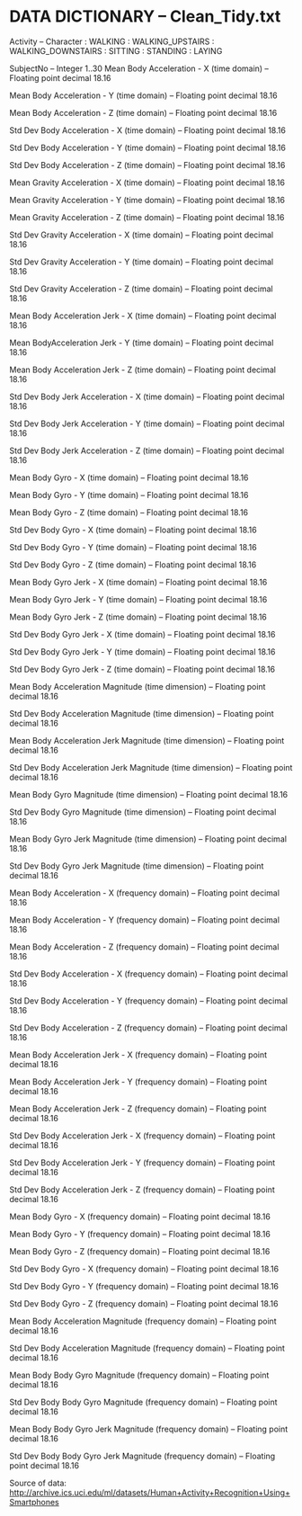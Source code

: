 DATA DICTIONARY – Clean_Tidy.txt
================================
Activity – Character
: WALKING
: WALKING_UPSTAIRS
: WALKING_DOWNSTAIRS
: SITTING
: STANDING
: LAYING

SubjectNo – Integer 1..30
Mean Body Acceleration - X (time domain) – Floating point decimal 18.16
 
Mean Body Acceleration - Y (time domain) – Floating point decimal 18.16  

Mean Body Acceleration - Z (time domain) – Floating point decimal 18.16  

Std Dev Body Acceleration - X (time domain) – Floating point decimal 18.16  

Std Dev Body Acceleration - Y (time domain) – Floating point decimal 18.16
  
Std Dev Body Acceleration - Z (time domain) – Floating point decimal 18.16  

Mean Gravity Acceleration - X (time domain) – Floating point decimal 18.16 
 
Mean Gravity Acceleration - Y (time domain) – Floating point decimal 18.16  

Mean Gravity Acceleration - Z (time domain) – Floating point decimal 18.16  

Std Dev Gravity Acceleration - X (time domain) – Floating point decimal 18.16
  
Std Dev Gravity Acceleration - Y (time domain) – Floating point decimal 18.16 
 
Std Dev Gravity Acceleration - Z (time domain) – Floating point decimal 18.16  

Mean Body Acceleration Jerk  - X (time domain) – Floating point decimal 18.16  
 
Mean BodyAcceleration Jerk  - Y (time domain) – Floating point decimal 18.16 
 
Mean Body Acceleration Jerk  - Z (time domain) – Floating point decimal 18.16 
 
Std Dev Body Jerk Acceleration - X (time domain) – Floating point decimal 18.16 
 
Std Dev Body Jerk Acceleration - Y (time domain) – Floating point decimal 18.16  

Std Dev Body Jerk Acceleration - Z (time domain) – Floating point decimal 18.16 
 
Mean Body Gyro  - X (time domain) – Floating point decimal 18.16  

Mean Body Gyro  - Y (time domain) – Floating point decimal 18.16  

Mean Body Gyro  - Z (time domain) – Floating point decimal 18.16  

Std Dev Body Gyro  - X (time domain) – Floating point decimal 18.16 
 
Std Dev Body Gyro  - Y (time domain) – Floating point decimal 18.16  

Std Dev Body Gyro  - Z (time domain) – Floating point decimal 18.16  

Mean Body Gyro Jerk  - X (time domain) – Floating point decimal 18.16  

Mean Body Gyro Jerk  - Y (time domain) – Floating point decimal 18.16 
 
Mean Body Gyro Jerk  - Z (time domain) – Floating point decimal 18.16  

Std Dev Body Gyro Jerk  - X (time domain) – Floating point decimal 18.16 
 
Std Dev Body Gyro Jerk  - Y (time domain) – Floating point decimal 18.16  

Std Dev Body Gyro Jerk  - Z (time domain) – Floating point decimal 18.16  

Mean Body Acceleration Magnitude (time dimension) – Floating point decimal 18.16  

Std Dev Body Acceleration Magnitude (time dimension) – Floating point decimal 18.16  

Mean Body Acceleration Jerk Magnitude (time dimension) – Floating point decimal 18.16  

Std Dev Body Acceleration Jerk Magnitude (time dimension) – Floating point decimal 18.16 
 
Mean Body Gyro Magnitude (time dimension) – Floating point decimal 18.16  

Std Dev Body Gyro Magnitude (time dimension) – Floating point decimal 18.16  

Mean Body Gyro Jerk Magnitude (time dimension) – Floating point decimal 18.16  

Std Dev Body Gyro Jerk Magnitude (time dimension) – Floating point decimal 18.16  

Mean Body Acceleration - X (frequency domain) – Floating point decimal 18.16  

Mean Body Acceleration - Y (frequency domain) – Floating point decimal 18.16  

Mean Body Acceleration - Z (frequency domain) – Floating point decimal 18.16  

Std Dev Body Acceleration - X (frequency domain) – Floating point decimal 18.16  

Std Dev Body Acceleration - Y (frequency domain) – Floating point decimal 18.16  

Std Dev Body Acceleration - Z (frequency domain) – Floating point decimal 18.16  

Mean Body Acceleration Jerk - X (frequency domain) – Floating point decimal 18.16  

Mean Body Acceleration Jerk - Y (frequency domain) – Floating point decimal 18.16  

Mean Body Acceleration Jerk - Z (frequency domain) – Floating point decimal 18.16 
 
Std Dev Body Acceleration Jerk - X (frequency domain) – Floating point decimal 18.16  

Std Dev Body Acceleration Jerk - Y (frequency domain) – Floating point decimal 18.16 
 
Std Dev Body Acceleration Jerk - Z (frequency domain) – Floating point decimal 18.16  

Mean Body Gyro - X (frequency domain) – Floating point decimal 18.16  

Mean Body Gyro - Y (frequency domain) – Floating point decimal 18.16  

Mean Body Gyro - Z (frequency domain) – Floating point decimal 18.16  

Std Dev Body Gyro - X (frequency domain) – Floating point decimal 18.16  

Std Dev Body Gyro - Y (frequency domain) – Floating point decimal 18.16  

Std Dev Body Gyro - Z (frequency domain) – Floating point decimal 18.16  

Mean Body Acceleration Magnitude (frequency domain) – Floating point decimal 18.16  

Std Dev Body Acceleration Magnitude (frequency domain) – Floating point decimal 18.16  

Mean Body Body Gyro Magnitude (frequency domain) – Floating point decimal 18.16  

Std Dev Body Body Gyro Magnitude (frequency domain) – Floating point decimal 18.16  

Mean Body Body Gyro Jerk Magnitude (frequency domain) – Floating point decimal 18.16  

Std Dev Body Body Gyro Jerk Magnitude (frequency domain) – Floating point decimal 18.16  

Source of data:
http://archive.ics.uci.edu/ml/datasets/Human+Activity+Recognition+Using+Smartphones

